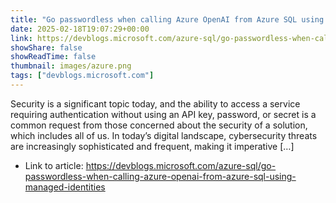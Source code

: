 ```yaml
---
title: "Go passwordless when calling Azure OpenAI from Azure SQL using Managed Identities"
date: 2025-02-18T19:07:29+00:00
link: https://devblogs.microsoft.com/azure-sql/go-passwordless-when-calling-azure-openai-from-azure-sql-using-managed-identities
showShare: false
showReadTime: false
thumbnail: images/azure.png
tags: ["devblogs.microsoft.com"]
---
```

Security is a significant topic today, and the ability to access a service requiring authentication without using an API key, password, or secret is a common request from those concerned about the security of a solution, which includes all of us. In today’s digital landscape, cybersecurity threats are increasingly sophisticated and frequent, making it imperative […]

- Link to article: https://devblogs.microsoft.com/azure-sql/go-passwordless-when-calling-azure-openai-from-azure-sql-using-managed-identities